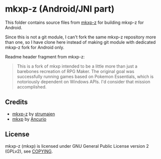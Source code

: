 # mkxp-z (Android/JNI part)

This folder contains source files from [mkxp-z](https://github.com/mkxp-z/mkxp-z)
for building mkxp-z for Android.

Since this is not a git module, I can't fork the same mkxp-z repository
more than one, so I have clone here instead of making git module
with dedicated mkxp-z fork for Android only.

Readme header fragment from mkxp-z:
> This is a fork of mkxp intended to be a little more than just a barebones
> recreation of RPG Maker.
> The original goal was successfully running games based on
> Pokemon Essentials, which is notoriously dependent on Windows APIs.
> I'd consider that mission accomplished.

## Credits

- [mkxp-z](https://github.com/mkxp-z/mkxp-z) by [strumajen](https://github.com/strumajen)
- [mkxp](https://github.com/Ancurio/mkxp) by [Ancurio](https://github.com/Ancurio)

## License

mkxp-z (mkxp) is licensed under GNU General Public License version 2 (GPLv2),
see [COPYING](app/jni/mkxp-z/COPYING).
